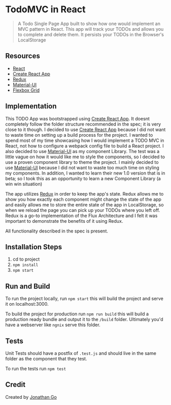 # TodoMVC in React

> A Todo Single Page App built to show how one would implement an MVC pattern in React. This app will track your TODOs and allows you to complete and delete them. It persists your TODOs in the Browser's LocalStorage

## Resources

- [React](https://reactjs.org/)
- [Create React App](https://github.com/facebook/create-react-app)
- [Redux](https://github.com/reactjs/react-redux)
- [Material-UI](https://material-ui-next.com/)
- [Flexbox Grid](http://flexboxgrid.com/)

## Implementation

This TODO App was bootstrapped using [Create React App](https://github.com/facebook/create-react-app). It doesnt completely follow the folder structure recommended in the spec; it is very close to it though.
I decided to use [Create React App](https://github.com/facebook/create-react-app) because I did not want to waste time on setting up a build process for the project. I wanted to spend most of my time showcasing how I would implement a TODO MVC in React, not how to configure a webpack config file to build a React project.
I also decided to use [Material-UI](https://material-ui-next.com/) as my component Library. The test was a little vague on how it would like me to style the components, so I decided to use a proven component library to theme the project. I mainly decided to use [Material-UI](https://material-ui-next.com/) because I did not want to waste too much time on styling my components. In addition, I wanted to learn their new 1.0 version that is in beta; so I took this as an opportunity to learn a new Component Library (a win win situation)

The app utilizes [Redux](https://github.com/reactjs/react-redux) in order to keep the app's state. Redux allows me to show you how exactly each component might change the state of the app and easily allows me to store the entire state of the app in LocalStorage, so when we reload the page you can pick up your TODOs where you left off.
Redux is a go-to implementation of the Flux Architecture and I felt it was important to demonstrate the benefits of it using Redux.

All functionality described in the spec is present.

## Installation Steps
1. cd to project
2. ```npm install```
3. ```npm start```

## Run and Build
To run the project locally, run ```npm start``` this will build the project and serve it on localhost:3000.

To build the project for production run ```npm run build``` this will build a production ready bundle and output it to the ```/build``` folder. Ultimately you'd have a webserver like ```ngnix``` serve this folder.

## Tests
Unit Tests should have a postfix of ```.test.js``` and should live in the same folder as the component that they test.

To run the tests run ```npm test```


## Credit

Created by [Jonathan Go](https://github.com/jongo593)
